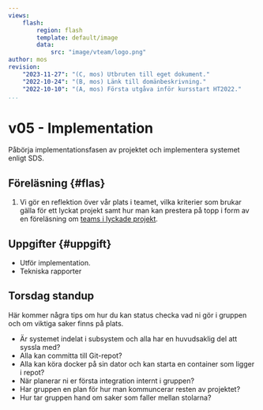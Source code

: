 ```yaml
---
views:
    flash:
        region: flash
        template: default/image
        data:
            src: "image/vteam/logo.png"
author: mos
revision:
    "2023-11-27": "(C, mos) Utbruten till eget dokument."
    "2022-10-24": "(B, mos) Länk till domänbeskrivning."
    "2022-10-10": "(A, mos) Första utgåva inför kursstart HT2022."
...
```

v05 - Implementation
=========================

Påbörja implementationsfasen av projektet och implementera systemet enligt SDS.

<!--
TODO

* Lägg till bilder i föreläsningen för att lätta upp och inpspirera,
    * och exemplifiera mer, mer citat?
* Föreläsningen tar nästan 2x45 min
    * Glöm inte ta paus
    * Gör den mindre?
-->



Föreläsning {#flas}
-------------------------

1. Vi gör en reflektion över vår plats i teamet, vilka kriterier som brukar gälla för ett lyckat projekt samt hur man kan prestera på topp i form av en föreläsning om [teams i lyckade projekt](./../forelasning/team-i-projekt).



Uppgifter {#uppgift}
-------------------------

* Utför implementation.
* Tekniska rapporter



Torsdag standup
-----------------------

Här kommer några tips om hur du kan status checka vad ni gör i gruppen och om viktiga saker finns på plats.

* Är systemet indelat i subsystem och alla har en huvudsaklig del att syssla med?
* Alla kan committa till Git-repot?
* Alla kan köra docker på sin dator och kan starta en container som ligger i repot?
* När planerar ni er första integration internt i gruppen?
* Har gruppen en plan för hur man kommuncerar resten av projektet?
* Hur tar gruppen hand om saker som faller mellan stolarna?
